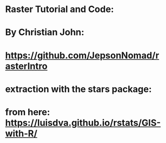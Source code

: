 # Raster Tutorial and Code:


# By Christian John: 
# https://github.com/JepsonNomad/rasterIntro

# extraction with the stars package:
# from here: https://luisdva.github.io/rstats/GIS-with-R/
